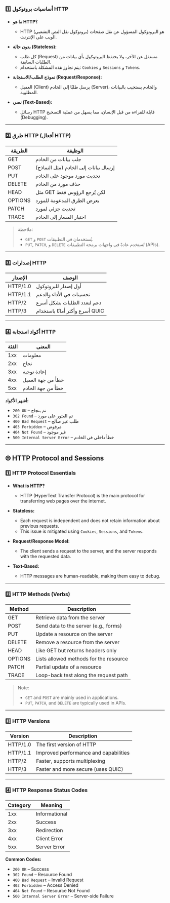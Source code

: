 ### 1️⃣ أساسيات بروتوكول HTTP

- **ما هو HTTP؟**
  - HTTP (بروتوكول نقل النص التشعبي) هو البروتوكول المسؤول عن نقل صفحات الويب على الإنترنت.

- **بدون حالة (Stateless):**
  - كل طلب (Request) مستقل عن الآخر، ولا يحتفظ البروتوكول بأي بيانات من الطلبات السابقة.
  - يتم تجاوز هذه المشكلة باستخدام: `Cookies` و `Sessions` و `Tokens`.

- **نموذج الطلب/الاستجابة (Request/Response):**
  - العميل (Client) يرسل طلبًا إلى الخادم (Server)، والخادم يستجيب بالبيانات المطلوبة.

- **نصي (Text-Based):**
  - رسائل HTTP قابلة للقراءة من قبل الإنسان، مما يسهل من عملية التصحيح (Debugging).

---

### 2️⃣ طرق HTTP (أفعال HTTP)

| الطريقة  | الوظيفة                               |
|----------|----------------------------------------|
| GET      | جلب بيانات من الخادم                  |
| POST     | إرسال بيانات إلى الخادم (مثل النماذج) |
| PUT      | تحديث مورد موجود على الخادم           |
| DELETE   | حذف مورد من الخادم                    |
| HEAD     | مثل GET لكن يُرجع الرؤوس فقط           |
| OPTIONS  | يعرض الطرق المدعومة للمورد            |
| PATCH    | تحديث جزئي لمورد                      |
| TRACE    | اختبار المسار إلى الخادم              |

> ملاحظة:  
> - `GET` و `POST` يُستخدمان في التطبيقات.  
> - `PUT`, `PATCH`, و `DELETE` تُستخدم عادةً في واجهات برمجة التطبيقات (APIs).

---

### 3️⃣ إصدارات HTTP

| الإصدار    | الوصف                         |
|------------|-------------------------------|
| HTTP/1.0    | أول إصدار للبروتوكول         |
| HTTP/1.1    | تحسينات في الأداء والدعم      |
| HTTP/2      | دعم لتعدد الطلبات بشكل أسرع   |
| HTTP/3      | أسرع وأكثر أمانًا باستخدام QUIC |

---

### 4️⃣ أكواد استجابة HTTP

| الفئة  | المعنى                          |
|--------|---------------------------------|
| 1xx    | معلومات                         |
| 2xx    | نجاح                            |
| 3xx    | إعادة توجيه                     |
| 4xx    | خطأ من جهة العميل               |
| 5xx    | خطأ من جهة الخادم               |

**أشهر الأكواد:**
- `200 OK` – تم بنجاح  
- `302 Found` – تم العثور على مورد  
- `400 Bad Request` – طلب غير صالح  
- `403 Forbidden` – مرفوض  
- `404 Not Found` – غير موجود  
- `500 Internal Server Error` – خطأ داخلي في الخادم  











---

## 🌐 HTTP Protocol and Sessions

### 1️⃣ HTTP Protocol Essentials

- **What is HTTP?**
  - HTTP (HyperText Transfer Protocol) is the main protocol for transferring web pages over the internet.

- **Stateless:**
  - Each request is independent and does not retain information about previous requests.
  - This issue is mitigated using `Cookies`, `Sessions`, and `Tokens`.

- **Request/Response Model:**
  - The client sends a request to the server, and the server responds with the requested data.

- **Text-Based:**
  - HTTP messages are human-readable, making them easy to debug.

---

### 2️⃣ HTTP Methods (Verbs)

| Method   | Description                                |
|----------|--------------------------------------------|
| GET      | Retrieve data from the server              |
| POST     | Send data to the server (e.g., forms)      |
| PUT      | Update a resource on the server            |
| DELETE   | Remove a resource from the server          |
| HEAD     | Like GET but returns headers only          |
| OPTIONS  | Lists allowed methods for the resource     |
| PATCH    | Partial update of a resource               |
| TRACE    | Loop-back test along the request path      |

> Note:  
> - `GET` and `POST` are mainly used in applications.  
> - `PUT`, `PATCH`, and `DELETE` are typically used in APIs.

---

### 3️⃣ HTTP Versions

| Version    | Description                            |
|------------|----------------------------------------|
| HTTP/1.0   | The first version of HTTP              |
| HTTP/1.1   | Improved performance and capabilities  |
| HTTP/2     | Faster, supports multiplexing          |
| HTTP/3     | Faster and more secure (uses QUIC)     |

---

### 4️⃣ HTTP Response Status Codes

| Category | Meaning                  |
|----------|--------------------------|
| 1xx      | Informational            |
| 2xx      | Success                  |
| 3xx      | Redirection              |
| 4xx      | Client Error             |
| 5xx      | Server Error             |

**Common Codes:**
- `200 OK` – Success  
- `302 Found` – Resource Found  
- `400 Bad Request` – Invalid Request  
- `403 Forbidden` – Access Denied  
- `404 Not Found` – Resource Not Found  
- `500 Internal Server Error` – Server-side Failure  

